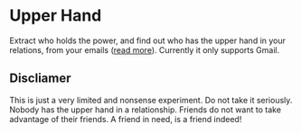# Upper Hand

Extract who holds the power, and find out who has the upper hand in your relations, from your emails ([read more](http://io9.com/to-see-who-holds-the-power-in-your-relationships-check-1630619630)). Currently it only supports Gmail.

## Discliamer

This is just a very limited and nonsense experiment. Do not take it seriously. Nobody has the upper hand in a relationship. Friends do not want to take advantage of their friends. A friend in need, is a friend indeed!
